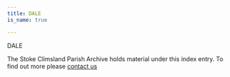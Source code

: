 ```yaml
---
title: DALE
is_name: true

---
```


DALE


The Stoke Climsland Parish Archive holds material under this index entry. To find out more please [contact us](/contact/)
